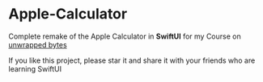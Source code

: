 # Apple-Calculator
Complete remake of the Apple Calculator in **SwiftUI** for my Course on [unwrapped bytes](https://unwrappedbytes.com/)

If you like this project, please star it and share it with your friends who are learning SwiftUI

